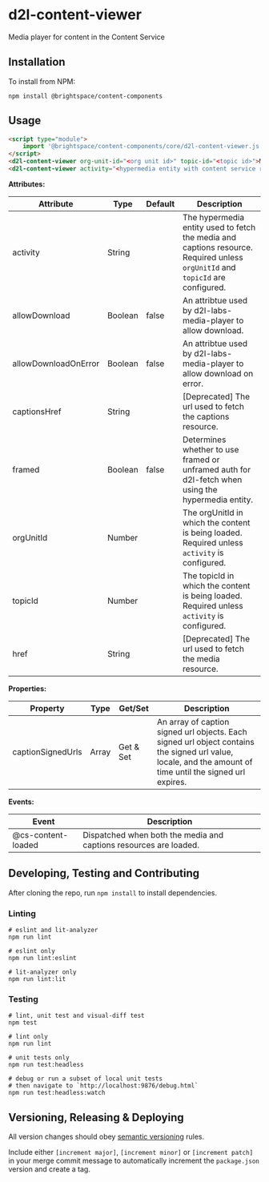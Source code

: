 # d2l-content-viewer

Media player for content in the Content Service

## Installation

To install from NPM:

```shell
npm install @brightspace/content-components
```

## Usage

```html
<script type="module">
	import '@brightspace/content-components/core/d2l-content-viewer.js';
</script>
<d2l-content-viewer org-unit-id="<org unit id>" topic-id="<topic id>">My element</d2l-content-viewer>
<d2l-content-viewer activity="<hypermedia entity with content service resource>">My element</d2l-content-viewer>
```

**Attributes:**

| Attribute | Type | Default | Description |
|--|--|--|--|
| activity | String |  | The hypermedia entity used to fetch the media and captions resource. Required unless `orgUnitId` and `topicId` are configured. |
| allowDownload | Boolean | false | An attribtue used by d2l-labs-media-player to allow download. |
| allowDownloadOnError | Boolean | false | An attribtue used by d2l-labs-media-player to allow download on error. |
| captionsHref | String |  | [Deprecated] The url used to fetch the captions resource. |
| framed | Boolean | false | Determines whether to use framed or unframed auth for d2l-fetch when using the hypermedia entity. |
| orgUnitId | Number |  | The orgUnitId in which the content is being loaded. Required unless `activity` is configured. |
| topicId | Number |  | The topicId in which the content is being loaded. Required unless `activity` is configured. |
| href | String |  | [Deprecated] The url used to fetch the media resource. |

**Properties:**

| Property | Type | Get/Set | Description |
|--|--|--|--|
| captionSignedUrls | Array | Get & Set | An array of caption signed url objects. Each signed url object contains the signed url value, locale, and the amount of time until the signed url expires. |

**Events:**

| Event | Description |
|--|--|
| @cs-content-loaded | Dispatched when both the media and captions resources are loaded. |

## Developing, Testing and Contributing

After cloning the repo, run `npm install` to install dependencies.

### Linting

```shell
# eslint and lit-analyzer
npm run lint

# eslint only
npm run lint:eslint

# lit-analyzer only
npm run lint:lit
```

### Testing

```shell
# lint, unit test and visual-diff test
npm test

# lint only
npm run lint

# unit tests only
npm run test:headless

# debug or run a subset of local unit tests
# then navigate to `http://localhost:9876/debug.html`
npm run test:headless:watch
```

## Versioning, Releasing & Deploying

All version changes should obey [semantic versioning](https://semver.org/) rules.

Include either `[increment major]`, `[increment minor]` or `[increment patch]` in your merge commit message to automatically increment the `package.json` version and create a tag.
